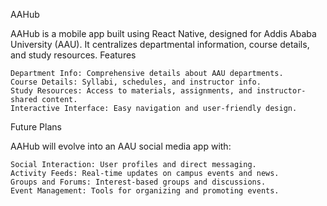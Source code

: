 AAHub

AAHub is a mobile app built using React Native, designed for Addis Ababa University (AAU). It centralizes departmental information, course details, and study resources.
Features

    Department Info: Comprehensive details about AAU departments.
    Course Details: Syllabi, schedules, and instructor info.
    Study Resources: Access to materials, assignments, and instructor-shared content.
    Interactive Interface: Easy navigation and user-friendly design.
   

Future Plans

AAHub will evolve into an AAU social media app with:

    Social Interaction: User profiles and direct messaging.
    Activity Feeds: Real-time updates on campus events and news.
    Groups and Forums: Interest-based groups and discussions.
    Event Management: Tools for organizing and promoting events.
